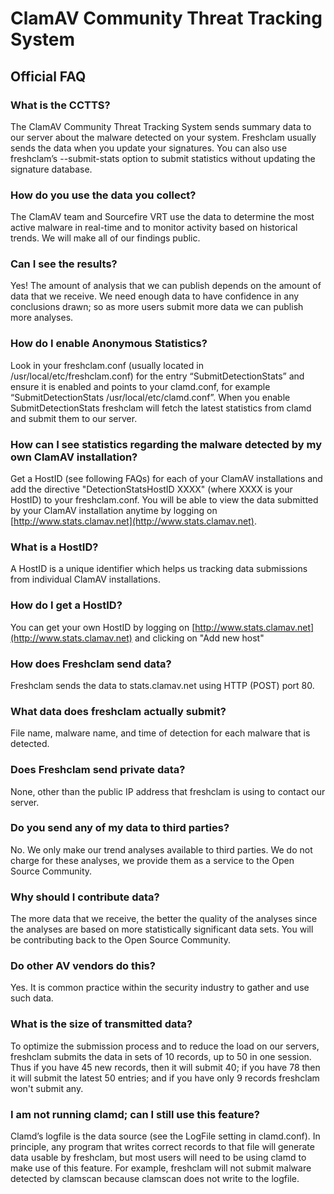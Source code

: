 # ClamAV Community Threat Tracking System

## Official FAQ

### What is the CCTTS?

The ClamAV Community Threat Tracking System sends summary data to our server about the malware detected on your system. Freshclam usually sends the data when you update your signatures. You can also use freshclam’s --submit-stats option to submit statistics without updating the signature database.

### How do you use the data you collect?

The ClamAV team and Sourcefire VRT use the data to determine the most active malware in real-time and to monitor activity based on historical trends. We will make all of our findings public.

### Can I see the results?

Yes! The amount of analysis that we can publish depends on the amount of data that we receive. We need enough data to have confidence in any conclusions drawn; so as more users submit more data we can publish more analyses.


### How do I enable Anonymous Statistics?

Look in your freshclam.conf (usually located in /usr/local/etc/freshclam.conf) for the entry “SubmitDetectionStats” and ensure it is enabled and points to your clamd.conf, for example “SubmitDetectionStats /usr/local/etc/clamd.conf”. When you enable SubmitDetectionStats freshclam will fetch the latest statistics from clamd and submit them to our server.

### How can I see statistics regarding the malware detected by my own ClamAV installation?

Get a HostID (see following FAQs) for each of your ClamAV installations and add the directive "DetectionStatsHostID XXXX" (where XXXX is your HostID) to your freshclam.conf. You will be able to view the data submitted by your ClamAV installation anytime by logging on [http://www.stats.clamav.net](http://www.stats.clamav.net).

### What is a HostID?

A HostID is a unique identifier which helps us tracking data submissions from individual ClamAV installations. 

### How do I get a HostID?

You can get your own HostID by logging on [http://www.stats.clamav.net](http://www.stats.clamav.net) and clicking on "Add new host"

### How does Freshclam send data?

Freshclam sends the data to stats.clamav.net using HTTP (POST) port 80.

### What data does freshclam actually submit?

File name, malware name, and time of detection for each malware that is detected.

### Does Freshclam send private data?

None, other than the public IP address that freshclam is using to contact our server.

### Do you send any of my data to third parties?

No. We only make our trend analyses available to third parties. We do not charge for these analyses, we provide them as a service to the Open Source Community.

### Why should I contribute data?

The more data that we receive, the better the quality of the analyses since the analyses are based on more statistically significant data sets. You will be contributing back to the Open Source Community.

### Do other AV vendors do this?

Yes. It is common practice within the security industry to gather and use such data.

### What is the size of transmitted data?

To optimize the submission process and to reduce the load on our servers, freshclam submits the data in sets of 10 records, up to 50 in one session. Thus if you have 45 new records, then it will submit 40; if you have 78 then it will submit the latest 50 entries; and if you have only 9 records freshclam won't submit any.

### I am not running clamd; can I still use this feature?

Clamd’s logfile is the data source (see the LogFile setting in clamd.conf). In principle, any program that writes correct records to that file will generate data usable by freshclam, but most users will need to be using clamd to make use of this feature. For example, freshclam will not submit malware detected by clamscan because clamscan does not write to the logfile.
